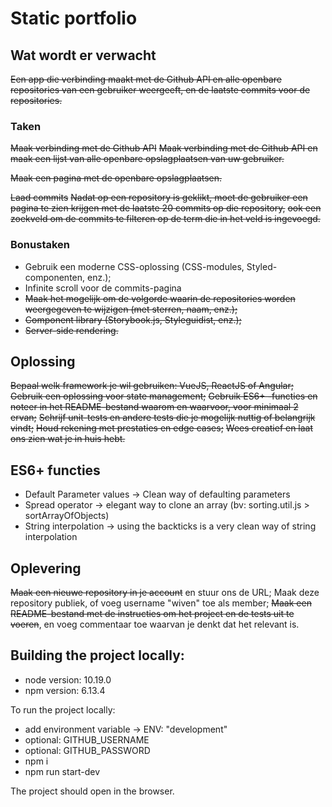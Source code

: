 # Static portfolio

## Wat wordt er verwacht

~~Een app die verbinding maakt met de Github API en alle openbare repositories van een gebruiker weergeeft, en de laatste commits voor de repositories.~~

### Taken

~~Maak verbinding met de Github API~~
~~Maak verbinding met de Github API en maak een lijst van alle openbare opslagplaatsen van uw gebruiker.~~

~~Maak een pagina met de openbare opslagplaatsen.~~

~~Laad commits~~
~~Nadat op een repository is geklikt, moet de gebruiker een pagina te zien krijgen met de laatste 20 commits op die repository,~~
~~ook een zoekveld om de commits te filteren op de term die in het veld is ingevoegd.~~

### Bonustaken

- Gebruik een moderne CSS-oplossing (CSS-modules, Styled-componenten, enz.); 
- Infinite scroll voor de commits-pagina️
- ~~Maak het mogelijk om de volgorde waarin de repositories worden weergegeven te wijzigen (met sterren, naam, enz.);~~
- ~~Component library (Storybook.js, Styleguidist, enz.);~~
- ~~Server-side rendering.~~
 

## Oplossing

~~Bepaal welk framework je wil gebruiken: VueJS, ReactJS of Angular;~~
~~Gebruik een oplossing voor state management;~~
~~Gebruik ES6+ -functies en noteer in het README-bestand waarom en waarvoor, voor minimaal 2 ervan;~~
~~Schrijf unit-tests en andere tests die je mogelijk nuttig of belangrijk vindt;~~
~~Houd rekening met prestaties en edge cases;~~
~~Wees creatief en laat ons zien wat je in huis hebt.~~

## ES6+ functies

- Default Parameter values -> Clean way of defaulting parameters
- Spread operator -> elegant way to clone an array (bv: sorting.util.js  > sortArrayOfObjects)
- String interpolation -> using the backticks is a very clean way of string interpolation

## Oplevering

~~Maak een nieuwe repository in je account~~ en stuur ons de URL;
Maak deze repository publiek, of voeg username "wiven" toe als member;
~~Maak een README-bestand met de instructies om het project en de tests uit te voeren~~, en voeg commentaar toe waarvan je denkt dat het relevant is.

## Building the project locally:
- node version: 10.19.0
- npm version: 6.13.4

To run the project locally:

- add environment variable -> ENV: "development"
- optional: GITHUB_USERNAME
- optional: GITHUB_PASSWORD
- npm i
- npm run start-dev

The project should open in the browser.
